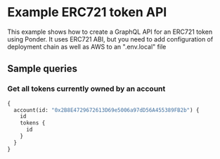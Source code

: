 # Example ERC721 token API

This example shows how to create a GraphQL API for an ERC721 token using Ponder. It uses ERC721 ABI, but you need to add configuration of deployment chain as well as AWS to an ".env.local" file

## Sample queries

### Get all tokens currently owned by an account

```graphql
{
  account(id: "0x2B8E4729672613D69e5006a97dD56A455389FB2b") {
    id
    tokens {
      id
    }
  }
}
```

